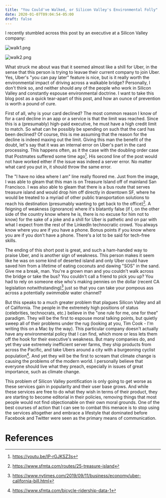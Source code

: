 ```yaml
---
title: "You Could've Walked, or Silicon Valley's Environmental Folly"
date: 2020-01-07T09:04:54-05:00
draft: false
---
```


I recently stumbled across this post by an executive at a Silicon Valley company:

![walk1.png](/img/walk1.png)

![walk2.png](/img/walk2.png)

What struck me about was that it seemed almost like a shill for Uber, in the sense that this person is trying to leavae their current company to join Uber. Yes, Uber's "you can pay later" feature is nice, but is it really worth the environmental impact of driving across a walkable bridge? Personally, I don't think so, and neither should any of the people who work in Silicon Valley and constantly espouse environmental doctrine. I want to take this blog post as a quick tear-apart of this post, and how an ounce of prevention is worth a pound of cure.

First of all, why is your card declined? The most common reason I know of for a card decline in an app or a service is that the limit was reached. Since this is a (presumably) high-paid executive, he must have a high credit limit to match. So what can he possibly be spending on such that the card has been declined? Of course, this is me assuming that the reason for the decline is indeed maxing out the limit. Giving this man the benefit of the doubt, let's say that it was an internal error on Uber's part in the card processing. This happens often, as it the case with the doubling order case that Postmates suffered some time ago[^1]. His second line of the post would not have worked either if the issue was indeed a server error. No matter what card you put in, it should throw the same error.

The "I have no idea where I am" line really floored me. Just from the image, I was able to gleam that this man is on Treasure Island off of mainland San Francisco. I was also able to gleam that there is a bus route that serves treasure island and would drop him off directly in downtown SF, where he would be treated to a myriad of other public transportation solutions to reach his destination (presumably wanting to get back to the office)[^2]. A feigning of weakness (ignorance) where it's blatantly false (if I, on the other side of the country know where he is, there is no excuse for him not to know) for the sake of a joke and a shill for Uber is pathetic and on par with what I expect from the rest of the LinkedIn technocratic crowd. You always know where you are if you have a phone. Bonus points if you know where you are if you don't have a phone. There's a lot to be said for tech-free skills.

The ending of this short post is great, and such a ham-handed way to praise Uber, and is another sign of weakness. This person makes it seem like he was on some kind of deserted island and only Uber could have saved him from a lifetime of eating coconuts and dawing "SOS" in the sand. Give me a break, man. You're a grown man and you couldn't walk across the bridge or take the bus? You couldn't call a friend to pick you up? You had to rely on someone else who's making pennies on the dollar (recent CA legislation notwithstanding)[^3] just so that you can take your pompous ass across a potentially _swimmable_ water channel?

But this speaks to a much greater problem that plagues Silicon Valley and all of California. The people in the extremely high positions of status (celebrities, technocrats, etc.) believe in the "one rule for me, one for thee" paradigm. They will be the first to espouse moral talking points, but quietly sweep all of their problems under the rug (looking at you, Tim Cook - I'm writing this on a Mac by the way). This particular company doesn't actually have any environmental policy that I can find, which more or less lets them off the hook for their executive's weakness. But many companies do, and yet they use extremely inefficient server farms, they ship products from across the Pacific, and take Ubers around a city with a burgeoning cyclist population[^4]. And yet they will be the first to scream that climate change is causing the problems of the modern world. I personally believe that everyone should live what they preach, especially in issues of great importance, such as climate change.

This problem of Silicon Valley pontification is only going to get worse as these services gain in popularity and their user base grows. And while these services are free to do what they wish in terms of their product, they are starting to become editorial in their policies, removing things that most people would not find objectionable on their own moral grounds. One of the best courses of action that I can see to combat this menace is to stop using the services altogether and embrace a lifestyle that dominated before Facebook and Twitter were seen as the primary means of communication.

# References

[^1]: https://youtu.be/IP-rGJKSZ3s
[^2]: https://www.sfmta.com/routes/25-treasure-island
[^3]: https://www.nytimes.com/2019/09/11/business/economy/uber-california-bill.html
[^4]: https://www.sfmta.com/bicycle-ridership-data-1
